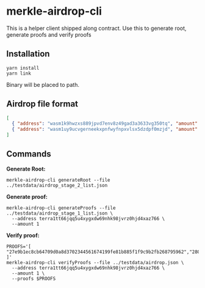 merkle-airdrop-cli
==================

This is a helper client shipped along contract.
Use this to generate root, generate proofs and verify proofs

## Installation

```shell
yarn install
yarn link
```

Binary will be placed to path.

## Airdrop file format

```json
[
  { "address": "wasm1k9hwzxs889jpvd7env8z49gad3a3633vg350tq", "amount": "1"},
  { "address": "wasm1uy9ucvgerneekxpnfwyfnpxvlsx5dzdpf0mzjd", "amount": "1"}
]
```

## Commands

**Generate Root:**
```shell
merkle-airdrop-cli generateRoot --file ../testdata/airdrop_stage_2_list.json
```

**Generate proof:**
```shell
merkle-airdrop-cli generateProofs --file ../testdata/airdrop_stage_1_list.json \
  --address terra1tt66jqq5u4xygxdw69nhk98jvrz0hjd4xaz766 \
  --amount 1
```

**Verify proof:**
```shell
PROOFS='[ "27e9b1ec8cb64709d0a8d3702344561674199fe81b885f1f9c9b2fb268795962","280777995d054081cbf208bccb70f8d736c1766b81d90a1fd21cd97d2d83a5cc","3946ea1758a5a2bf55bae1186168ad35aa0329805bc8bff1ca3d51345faec04a"
]'
merkle-airdrop-cli verifyProofs --file ../testdata/airdrop.json \
  --address terra1tt66jqq5u4xygxdw69nhk98jvrz0hjd4xaz766 \
  --amount 1 \
  --proofs $PROOFS
```
